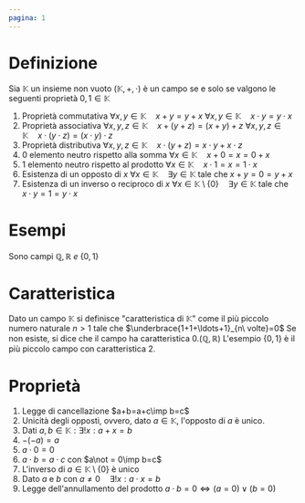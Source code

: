 ```yaml
---
pagina: 1
---
```

# Definizione
Sia $\mathbb{K}$ un insieme non vuoto
$(\mathbb{K},+,\cdot)$ è un campo se e solo se valgono le seguenti proprietà
$0,1 \in \mathbb{K}$
1) Proprietà commutativa
	$\forall x,y\in \mathbb{K}\quad x+y = y+x$
	$\forall x,y\in \mathbb{K}\quad x\cdot y = y\cdot x$
2) Proprietà associativa
	$\forall x,y,z\in \mathbb{K}\quad x+(y+z) = (x+y)+z$
	$\forall x,y,z\in \mathbb{K}\quad x\cdot(y\cdot z) = (x\cdot y)\cdot z$
3) Proprietà distributiva
	$\forall x,y,z\in \mathbb{K}\quad x\cdot(y+z) = x\cdot y+x\cdot z$
4) 0 elemento neutro rispetto alla somma
	$\forall x\in \mathbb{K}\quad x+0 = x = 0+x$
5) 1 elemento neutro rispetto al prodotto
	$\forall x\in \mathbb{K}\quad x\cdot 1 = x = 1\cdot x$
6) Esistenza di un opposto di $x$
	$\forall x\in\mathbb{K}\quad \exists y \in \mathbb{K}$ tale che $x+y = 0 = y+x$
7) Esistenza di un inverso o reciproco di $x$
		$\forall x\in\mathbb{K}\setminus\{0\}\quad \exists y \in \mathbb{K}$ tale che $x\cdot y = 1 = y\cdot x$
# Esempi
Sono campi $\mathbb{Q}, \mathbb{R}\ e\ \{0,1\}$

# Caratteristica
Dato un campo $\mathbb{K}$ si definisce "caratteristica di $\mathbb{K}$" come il più piccolo numero naturale $n>1$ tale che $\underbrace{1+1+\ldots+1}_{n\ volte}=0$
Se non esiste, si dice che il campo ha caratteristica $0$.($\mathbb{Q},\mathbb{R}$)
L'esempio $\{0,1\}$ è il più piccolo campo con caratteristica $2$.

# Proprietà
1) Legge di cancellazione
	$a+b=a+c\imp b=c$
2) Unicità degli opposti, ovvero, dato $a\in \mathbb{K}$, l'opposto di $a$ è unico.
3) Dati $a,b\in\mathbb{K}:\exists! x:a+x=b$
4) $-(-a)=a$
5) $a\cdot 0 = 0$
6) $a\cdot b = a\cdot c$ con $a\not = 0\imp b=c$
7) L'inverso di $a\in \mathbb{K}\setminus\{0\}$ è unico
8) Dato $a$ e $b$ con $a\not = 0\quad \exists! x:a\cdot x=b$
9) Legge dell'annullamento del prodotto
	$a\cdot b = 0\iff (a=0)\lor (b=0)$